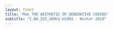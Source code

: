 ```yaml
---
layout: front
title: "Man THE AESTHETIC OF GENERATIVE CODING" 
subtitle: "I.BA_222_GENCG.H1901 - Winter 2019"
---
```

